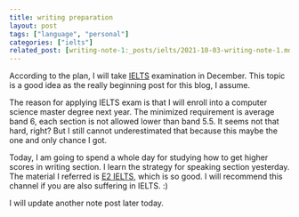 ```yaml
---
title: writing preparation
layout: post
tags: ["language", "personal"]
categories: ["ielts"]
related_post: [writing-note-1:_posts/ielts/2021-10-03-writing-note-1.md]
---
```


According to the plan, I will take [IELTS](https://www.ielts.org/) examination in December. This topic is a good idea as the really beginning post for this blog, I assume.

The reason for applying IELTS exam is that I will enroll into a computer science master degree next year. The minimized requirement is average band 6, each section is not allowed lower than band 5.5. It seems not that hard, right? But I still cannot underestimated that because this maybe the one and only chance I got.

Today, I am going to spend a whole day for studying how to get higher scores in writing section. I learn the strategy for speaking section yesterday. The material I referred is [E2 IELTS](https://www.youtube.com/c/E2IELTS), which is so good. I will recommend this channel if you are also suffering in IELTS. :)

I will update another note post later today.
